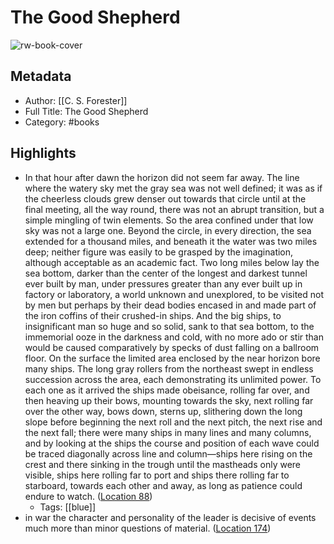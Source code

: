 # The Good Shepherd

![rw-book-cover](https://images-na.ssl-images-amazon.com/images/I/41vnSfqByHL._SL200_.jpg)

## Metadata
- Author: [[C. S. Forester]]
- Full Title: The Good Shepherd
- Category: #books

## Highlights
- In that hour after dawn the horizon did not seem far away. The line where the watery sky met the gray sea was not well defined; it was as if the cheerless clouds grew denser out towards that circle until at the final meeting, all the way round, there was not an abrupt transition, but a simple mingling of twin elements. So the area confined under that low sky was not a large one. Beyond the circle, in every direction, the sea extended for a thousand miles, and beneath it the water was two miles deep; neither figure was easily to be grasped by the imagination, although acceptable as an academic fact. Two long miles below lay the sea bottom, darker than the center of the longest and darkest tunnel ever built by man, under pressures greater than any ever built up in factory or laboratory, a world unknown and unexplored, to be visited not by men but perhaps by their dead bodies encased in and made part of the iron coffins of their crushed-in ships. And the big ships, to insignificant man so huge and so solid, sank to that sea bottom, to the immemorial ooze in the darkness and cold, with no more ado or stir than would be caused comparatively by specks of dust falling on a ballroom floor. On the surface the limited area enclosed by the near horizon bore many ships. The long gray rollers from the northeast swept in endless succession across the area, each demonstrating its unlimited power. To each one as it arrived the ships made obeisance, rolling far over, and then heaving up their bows, mounting towards the sky, next rolling far over the other way, bows down, sterns up, slithering down the long slope before beginning the next roll and the next pitch, the next rise and the next fall; there were many ships in many lines and many columns, and by looking at the ships the course and position of each wave could be traced diagonally across line and column—ships here rising on the crest and there sinking in the trough until the mastheads only were visible, ships here rolling far to port and ships there rolling far to starboard, towards each other and away, as long as patience could endure to watch. ([Location 88](https://readwise.io/to_kindle?action=open&asin=B07K7BGZYW&location=88))
    - Tags: [[blue]] 
- in war the character and personality of the leader is decisive of events much more than minor questions of material. ([Location 174](https://readwise.io/to_kindle?action=open&asin=B07K7BGZYW&location=174))
